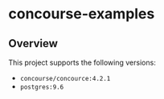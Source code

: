 # concourse-examples

## Overview 

This project supports the following versions:

* `concourse/concource:4.2.1`
* `postgres:9.6`
